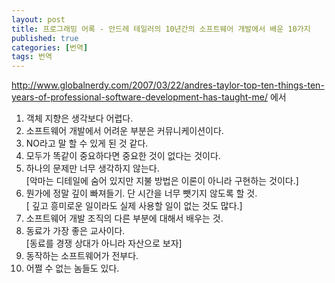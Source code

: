 ```yaml
---
layout: post
title: 프로그래밍 어록 - 안드레 테일러의 10년간의 소프트웨어 개발에서 배운 10가지
published: true
categories: [번역]
tags: 번역
---
```

http://www.globalnerdy.com/2007/03/22/andres-taylor-top-ten-things-ten-years-of-professional-software-development-has-taught-me/ 에서  
    
1. 객체 지향은 생각보다 어렵다.  
2. 소프트웨어 개발에서 어려운 부분은 커뮤니케이션이다.  
3. NO라고 말 할 수 있게 된 것 같다.  
4. 모두가 똑같이 중요하다면 중요한 것이 없다는 것이다.  
5. 하나의 문제만 너무 생각하지 않는다.   
    [악마는 디테일에 숨어 있지만 지불 방법은 이론이 아니라 구현하는 것이다.]
6. 뭔가에 정말 깊이 빠져들기. 단 시간을 너무 뺏기지 않도록 할 것.  
    [ 깊고 흥미로운 일이라도 실제 사용할 일이 없는 것도 많다.]  
7. 소프트웨어 개발 조직의 다른 부분에 대해서 배우는 것.  
8. 동료가 가장 좋은 교사이다.  
    [동료를 경쟁 상대가 아니라 자산으로 보자]  
9. 동작하는 소프트웨어가 전부다.  
10. 어쩔 수 없는 놈들도 있다.